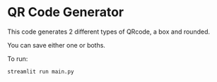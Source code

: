 # QR Code Generator

This code generates 2 different types of QRcode, a box and rounded.

You can save either one or boths.

To run:

```bash
streamlit run main.py
```
